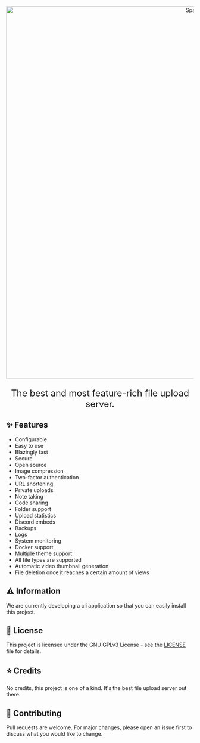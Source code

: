 <div align="center">
  <img 
    src="https://cdn.discordapp.com/attachments/1089486214832324679/1155200579996491826/spacexsnew.png"
    alt="SpaceX" 
    style="height: 25vh"
  />
  <p style="font-size: 1.5rem">
    The best and most feature-rich file upload server.
  </p>
</div>

## :sparkles: Features

- Configurable
- Easy to use
- Blazingly fast
- Secure
- Open source
- Image compression
- Two-factor authentication
- URL shortening
- Private uploads
- Note taking
- Code sharing
- Folder support
- Upload statistics
- Discord embeds
- Backups
- Logs
- System monitoring
- Docker support
- Multiple theme support
- All file types are supported
- Automatic video thumbnail generation
- File deletion once it reaches a certain amount of views

## :warning: Information

We are currently developing a cli application so that you can easily install this project.

## :page_facing_up: License

This project is licensed under the GNU GPLv3 License - see the [LICENSE](https://choosealicense.com/licenses/gpl-3.0/) file for details.

## :star: Credits

No credits, this project is one of a kind. It's the best file upload server out there.

## :handshake: Contributing

Pull requests are welcome. For major changes, please open an issue first to discuss what you would like to change.